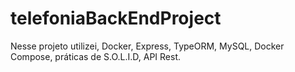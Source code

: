 # telefoniaBackEndProject

Nesse projeto utilizei, Docker, Express, TypeORM, MySQL, Docker Compose, práticas de S.O.L.I.D, API  Rest.
